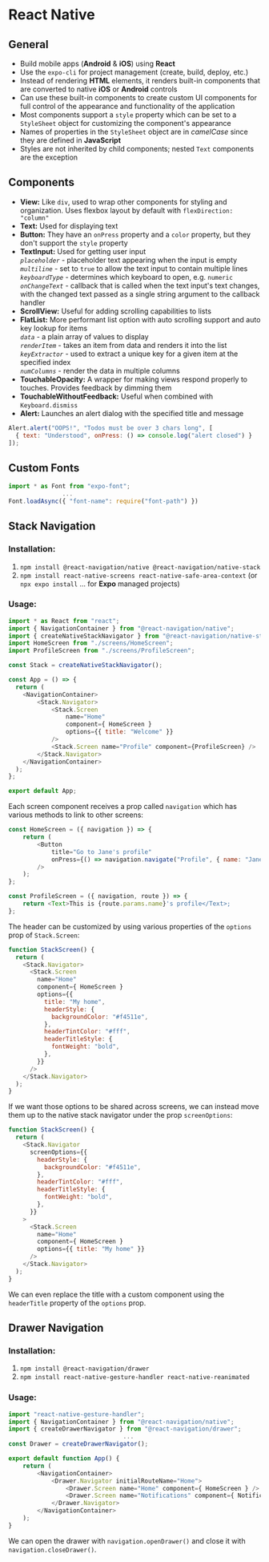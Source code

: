 # React Native

## General
- Build mobile apps (**Android** & **iOS**) using **React**
- Use the `expo-cli` for project management (create, build, deploy, etc.)
- Instead of rendering **HTML** elements, it renders built-in components that are converted to native **iOS** or **Android** controls
- Can use these built-in components to create custom UI components for full control of the appearance and functionality of the application
- Most components support a `style` property which can be set to a `StyleSheet` object for customizing the component's appearance
- Names of properties in the `StyleSheet` object are in *camelCase* since they are defined in **JavaScript**
- Styles are not inherited by child components; nested `Text` components are the exception

## Components
- **View:** Like `div`, used to wrap other components for styling and organization. Uses flexbox layout by default with `flexDirection: "column"`
- **Text:** Used for displaying text
- **Button:** They have an `onPress` property and a `color` property, but they don't support the `style` property
- **TextInput:** Used for getting user input  
  *`placeholder`* - placeholder text appearing when the input is empty  
  *`multiline`* - set to `true` to allow the text input to contain multiple lines  
  *`keyboardType`* - determines which keyboard to open, e.g. `numeric`  
  *`onChangeText`* - callback that is called when the text input's text changes, with the changed text passed as a single string argument to the callback handler
- **ScrollView:** Useful for adding scrolling capabilities to lists
- **FlatList:** More performant list option with auto scrolling support and auto key lookup for items  
  *`data`* - a plain array of values to display  
  *`renderItem`* - takes an item from data and renders it into the list  
  *`keyExtractor`* - used to extract a unique key for a given item at the specified index  
  *`numColumns`* - render the data in multiple columns
- **TouchableOpacity:** A wrapper for making views respond properly to touches. Provides feedback by dimming them
- **TouchableWithoutFeedback:** Useful when combined with `Keyboard.dismiss`
- **Alert:** Launches an alert dialog with the specified title and message
```javascript
Alert.alert("OOPS!", "Todos must be over 3 chars long", [
  { text: "Understood", onPress: () => console.log("alert closed") }
]);
```

## Custom Fonts
```javascript
import * as Font from "expo-font";
               ...
Font.loadAsync({ "font-name": require("font-path") })
```

## Stack Navigation
### Installation:
1. `npm install @react-navigation/native @react-navigation/native-stack`
2. `npm install react-native-screens react-native-safe-area-context`
   (or `npx expo install` ... for **Expo** managed projects)

### Usage:
```javascript
import * as React from "react";
import { NavigationContainer } from "@react-navigation/native";
import { createNativeStackNavigator } from "@react-navigation/native-stack";
import HomeScreen from "./screens/HomeScreen";
import ProfileScreen from "./screens/ProfileScreen";

const Stack = createNativeStackNavigator();

const App = () => {
  return (
    <NavigationContainer>
        <Stack.Navigator>
            <Stack.Screen
                name="Home"
                component={ HomeScreen }
                options={{ title: "Welcome" }}
            />
            <Stack.Screen name="Profile" component={ProfileScreen} />
        </Stack.Navigator>
    </NavigationContainer>
  );
};

export default App;
```

Each screen component receives a prop called `navigation` which has various methods to link to other screens:

```javascript
const HomeScreen = ({ navigation }) => {
    return (
        <Button
            title="Go to Jane's profile"
            onPress={() => navigation.navigate("Profile", { name: "Jane" })}
        />
    );
};

const ProfileScreen = ({ navigation, route }) => {
    return <Text>This is {route.params.name}'s profile</Text>;
};
```

The header can be customized by using various properties of the `options` prop of `Stack.Screen`:

```javascript
function StackScreen() {
  return (
    <Stack.Navigator>
      <Stack.Screen
        name="Home"
        component={ HomeScreen }
        options={{
          title: "My home",
          headerStyle: {
            backgroundColor: "#f4511e",
          },
          headerTintColor: "#fff",
          headerTitleStyle: {
            fontWeight: "bold",
          },
        }}
      />
    </Stack.Navigator>
  );
}
```

If we want those options to be shared across screens, we can instead move them up to the native stack navigator under the prop `screenOptions`:

```javascript
function StackScreen() {
  return (
    <Stack.Navigator
      screenOptions={{
        headerStyle: {
          backgroundColor: "#f4511e",
        },
        headerTintColor: "#fff",
        headerTitleStyle: {
          fontWeight: "bold",
        },
      }}
    >
      <Stack.Screen
        name="Home"
        component={ HomeScreen }
        options={{ title: "My home" }}
      />
    </Stack.Navigator>
  );
}
```

We can even replace the title with a custom component using the `headerTitle` property of the `options` prop.

## Drawer Navigation
### Installation:
1. `npm install @react-navigation/drawer`
2. `npm install react-native-gesture-handler react-native-reanimated`

### Usage:
```javascript
import "react-native-gesture-handler";
import { NavigationContainer } from "@react-navigation/native";
import { createDrawerNavigator } from "@react-navigation/drawer";
                                ...
const Drawer = createDrawerNavigator();

export default function App() {
    return (
        <NavigationContainer>
            <Drawer.Navigator initialRouteName="Home">
                <Drawer.Screen name="Home" component={ HomeScreen } />
                <Drawer.Screen name="Notifications" component={ NotificationsScreen } />
            </Drawer.Navigator>
        </NavigationContainer>
    );
}
```

We can open the drawer with `navigation.openDrawer()` and close it with `navigation.closeDrawer()`.

